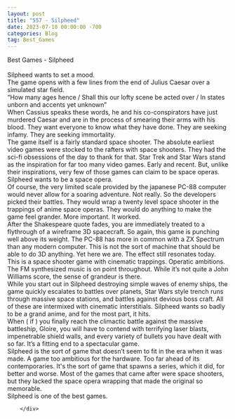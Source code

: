 ```yaml
---
layout: post
title: "557 - Silpheed"
date: 2023-07-10 00:00:00 -700
categories: Blog
tag: Best_Games
---
```


<div class="blog-content">
				<div class="paragraph"><span>Best Games - Silpheed</span><br><span></span><br><span>Silpheed wants to set a mood.</span><br><span></span><span>The game opens with a few lines from the end of Julius Caesar over a simulated star field.</span><br><span></span><span>&ldquo;How many ages hence / Shall this our lofty scene be acted over / In states unborn and accents yet unknown&rdquo;</span><br><span></span><span>When Cassius speaks these words, he and his co-conspirators have just murdered Caesar and are in the process of smearing their arms with his blood. They want everyone to know what they have done. They are seeking infamy. They are seeking immortality.</span><br><span></span><span>The game itself is a fairly standard space shooter. The absolute earliest video games were stocked to the rafters with space shooters. They had the sci-fi obsessions of the day to thank for that. Star Trek and Star Wars stand as the inspiration for far too many video games. Early and recent. But, unlike their inspirations, very few of those games can claim to be space operas.</span><br><span></span><span>Silpheed wants to be a space opera.</span><br><span></span><span>Of course, the very limited scale provided by the japanese PC-88 computer would never allow for a soaring adventure. Not really. So the developers picked their battles. They would wrap a twenty level space shooter in the trappings of anime space operas. They would do anything to make the game feel grander. More important. It worked.</span><br><span></span><span>After the Shakespeare quote fades, you are immediately treated to a flythrough of a wireframe 3D spacecraft. So again, this game is punching well above its weight. The PC-88 has more in common with a ZX Spectrum than any modern computer. This is not the sort of machine that should be able to do 3D anything. Yet here we are. The effect still resonates today. This is a space shooter game with cinematic trappings. Operatic ambitions.</span><br><span></span><span>The FM synthesized music is on point throughout. While it&rsquo;s not quite a John Williams score, the sense of grandeur is there.</span><br><span></span><span>While you start out in Silpheed destroying simple waves of enemy ships, the game quickly escalates to battles over planets, Star Wars style trench runs through massive space stations, and battles against devious boss craft. All of these are intermixed with cinematic interstitials. Silpheed wants so badly to be a grand anime, and for the most part, it hits.</span><br><span></span><span>When ( if ) you finally reach the climactic battle against the massive battleship, Gloire, you will have to contend with terrifying laser blasts, impenetrable shield walls, and every variety of bullets you have dealt with so far. It&rsquo;s a fitting end to a spectacular game.</span><br><span></span><span>Silpheed is the sort of game that doesn&rsquo;t seem to fit in the era when it was made. A game too ambitious for the hardware. Too far ahead of its contemporaries. It's the sort of game that spawns a series, which it did, for better and worse. Most of the games that came after were space shooters, but they lacked the space opera wrapping that made the original so memorable.</span><br><span></span><span>Silpheed is one of the best games.</span><br><span></span></div>

		</div>
        